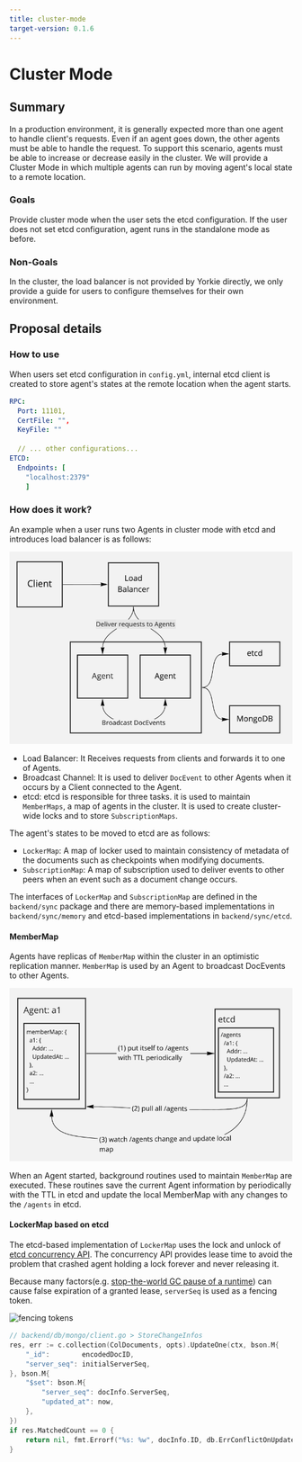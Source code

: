 ```yaml
---
title: cluster-mode
target-version: 0.1.6
---
```


# Cluster Mode

## Summary

In a production environment, it is generally expected more than one agent to
handle client's requests. Even if an agent goes down, the other agents must be
able to handle the request. To support this scenario, agents must be able to
increase or decrease easily in the cluster. We will provide a Cluster Mode in
which multiple agents can run by moving agent's local state to a remote
location.

### Goals

Provide cluster mode when the user sets the etcd configuration. If the user
does not set etcd configuration, agent runs in the standalone mode as before.

### Non-Goals

In the cluster, the load balancer is not provided by Yorkie directly, we only
provide a guide for users to configure themselves for their own environment.

## Proposal details

### How to use

When users set etcd configuration in `config.yml`, internal etcd client is
created to store agent's states at the remote location when the agent starts.

```yaml
RPC:
  Port: 11101,
  CertFile: "",
  KeyFile: ""

  // ... other configurations...
ETCD:
  Endpoints: [
    "localhost:2379"
    ]
```

### How does it work?

An example when a user runs two Agents in cluster mode with etcd and introduces
load balancer is as follows:

![cluster-mode-example](media/cluster-mode-example.png)

- Load Balancer: It Receives requests from clients and forwards it to one of 
  Agents.
- Broadcast Channel: It is used to deliver `DocEvent` to other Agents 
  when it occurs by a Client connected to the Agent.
- etcd: etcd is responsible for three tasks. it is used to
  maintain `MemberMaps`, a map of agents in the cluster. It is used to create 
  cluster-wide locks and to store `SubscriptionMaps`. 

The agent's states to be moved to etcd are as follows:
- `LockerMap`: A map of locker used to maintain consistency of metadata of the
documents such as checkpoints when modifying documents.
- `SubscriptionMap`: A map of subscription used to deliver events to other peers
when an event such as a document change occurs.

The interfaces of `LockerMap` and `SubscriptionMap` are defined in the
`backend/sync` package and there are memory-based implementations in
`backend/sync/memory` and etcd-based implementations in `backend/sync/etcd`.

#### MemberMap

Agents have replicas of `MemberMap` within the cluster in an optimistic
replication manner. `MemberMap` is used by an Agent to broadcast DocEvents to 
other Agents.

![member-map](media/member-map.png)

When an Agent started, background routines used to maintain
`MemberMap` are executed. These routines save the current Agent information by
periodically with the TTL in etcd and update the local MemberMap with any
changes to the `/agents` in etcd.

#### LockerMap based on etcd

The etcd-based implementation of `LockerMap` uses the lock and unlock of [etcd
concurrency API](https://etcd.io/docs/v3.4.0/dev-guide/api_concurrency_reference_v3/).
The concurrency API provides lease time to avoid the problem that crashed agent
holding a lock forever and never releasing it.

Because many factors(e.g. [stop-the-world GC pause of a runtime](https://martin.kleppmann.com/2016/02/08/how-to-do-distributed-locking.html)) can cause false
expiration of a granted lease, `serverSeq` is used as a fencing token.

![fencing tokens][fencing-tokens]

```go
// backend/db/mongo/client.go > StoreChangeInfos
res, err := c.collection(ColDocuments, opts).UpdateOne(ctx, bson.M{
	"_id":        encodedDocID,
	"server_seq": initialServerSeq,
}, bson.M{
	"$set": bson.M{
		"server_seq": docInfo.ServerSeq,
		"updated_at": now,
	},
})
if res.MatchedCount == 0 {
	return nil, fmt.Errorf("%s: %w", docInfo.ID, db.ErrConflictOnUpdate)
}
```

[fencing-tokens]: https://martin.kleppmann.com/2016/02/fencing-tokens.png